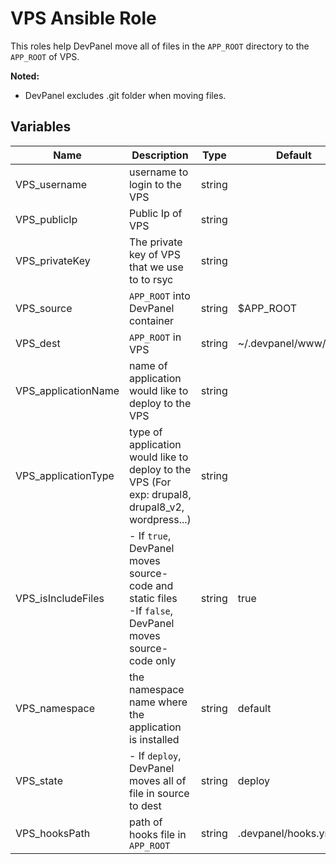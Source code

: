 # VPS Ansible Role

This roles help DevPanel move all of files in the `APP_ROOT` directory to the `APP_ROOT` of VPS.

**Noted:**

- DevPanel excludes .git folder when moving files.

## Variables

| Name                | Description                                                                                                | Type   | Default               | Required |
| ------------------- | ---------------------------------------------------------------------------------------------------------- | ------ | --------------------- | :------: |
| VPS_username        | username to login to the VPS                                                                               | string |                       |   yes    |
| VPS_publicIp        | Public Ip of VPS                                                                                           | string |                       |   yes    |
| VPS_privateKey      | The private key of VPS that we use to to rsyc                                                              | string |                       |   yes    |
| VPS_source          | `APP_ROOT` into DevPanel container                                                                         | string | $APP_ROOT             |   yes    |
| VPS_dest            | `APP_ROOT` in VPS                                                                                          | string | ~/.devpanel/www/html/ |   yes    |
| VPS_applicationName | name of application would like to deploy to the VPS                                                        | string |                       |   yes    |
| VPS_applicationType | type of application would like to deploy to the VPS (For exp: drupal8, drupal8_v2, wordpress...)           | string |                       |   yes    |
| VPS_isIncludeFiles  | - If `true`, DevPanel moves source-code and static files<br />-If `false`, DevPanel moves source-code only | string | true                  |          |
| VPS_namespace       | the namespace name where the application is installed                                                      | string | default               |          |
| VPS_state           | - If `deploy`, DevPanel moves all of file in source to dest                                                | string | deploy                |          |
| VPS_hooksPath       | path of hooks file in `APP_ROOT`                                                                           | string | .devpanel/hooks.yml   |          |
